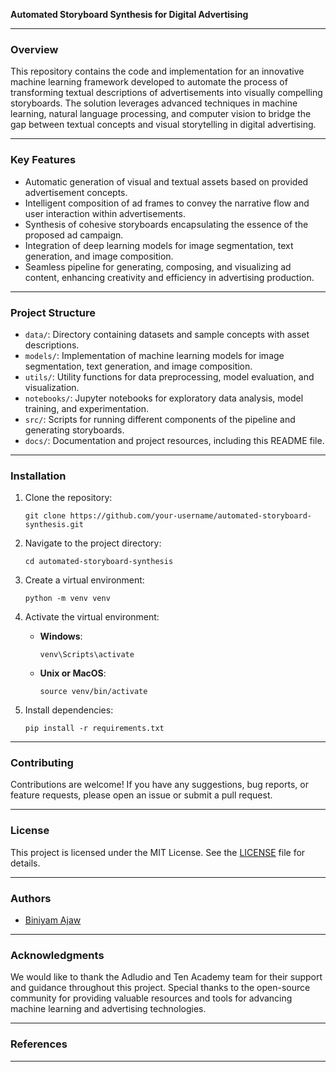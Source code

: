 **Automated Storyboard Synthesis for Digital Advertising**

---

### Overview

This repository contains the code and implementation for an innovative machine learning framework developed to automate the process of transforming textual descriptions of advertisements into visually compelling storyboards. The solution leverages advanced techniques in machine learning, natural language processing, and computer vision to bridge the gap between textual concepts and visual storytelling in digital advertising.

---

### Key Features

- Automatic generation of visual and textual assets based on provided advertisement concepts.
- Intelligent composition of ad frames to convey the narrative flow and user interaction within advertisements.
- Synthesis of cohesive storyboards encapsulating the essence of the proposed ad campaign.
- Integration of deep learning models for image segmentation, text generation, and image composition.
- Seamless pipeline for generating, composing, and visualizing ad content, enhancing creativity and efficiency in advertising production.

---

### Project Structure

- `data/`: Directory containing datasets and sample concepts with asset descriptions.
- `models/`: Implementation of machine learning models for image segmentation, text generation, and image composition.
- `utils/`: Utility functions for data preprocessing, model evaluation, and visualization.
- `notebooks/`: Jupyter notebooks for exploratory data analysis, model training, and experimentation.
- `src/`: Scripts for running different components of the pipeline and generating storyboards.
- `docs/`: Documentation and project resources, including this README file.

---

### Installation

1. Clone the repository:

   ```
   git clone https://github.com/your-username/automated-storyboard-synthesis.git
   ```

2. Navigate to the project directory:

   ```
   cd automated-storyboard-synthesis
   ```

3. Create a virtual environment:

   ```
   python -m venv venv
   ```

4. Activate the virtual environment:

   - **Windows**:

     ```
     venv\Scripts\activate
     ```

   - **Unix or MacOS**:

     ```
     source venv/bin/activate
     ```

5. Install dependencies:

   ```
   pip install -r requirements.txt
   ```

---

### Contributing

Contributions are welcome! If you have any suggestions, bug reports, or feature requests, please open an issue or submit a pull request.

---

### License

This project is licensed under the MIT License. See the [LICENSE](LICENSE) file for details.

---

### Authors

- [Biniyam Ajaw](https://github.com/biniyam69)

---

### Acknowledgments

We would like to thank the Adludio and Ten Academy team for their support and guidance throughout this project. Special thanks to the open-source community for providing valuable resources and tools for advancing machine learning and advertising technologies.

---

### References

--- 
